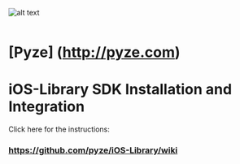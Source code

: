 ![alt text](http://pyze.com/images/colorlogomark-whitetext.svg "Pyze")


<a href=" http://pyze.com" class="navbar-logo-color">
							<img src="images/colorlogomark-whitetext.svg" alt="">
						</a>


# [Pyze] (http://pyze.com)

# iOS-Library SDK Installation and Integration


Click here for the instructions: 
### https://github.com/pyze/iOS-Library/wiki

